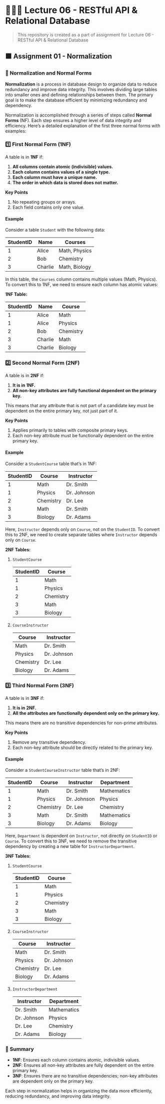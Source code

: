 # 👨🏻‍🏫 Lecture 06 - RESTful API & Relational Database
> This repository is created as a part of assignment for Lecture 06 - RESTful API & Relational Database

## 🟩 Assignment 01 - Normalization
### 📝 Normalization and Normal Forms

**Normalization** is a process in database design to organize data to reduce redundancy and improve data integrity. This involves dividing large tables into smaller ones and defining relationships between them. The primary goal is to make the database efficient by minimizing redundancy and dependency.

Normalization is accomplished through a series of steps called **Normal Forms** (NF). Each step ensures a higher level of data integrity and efficiency. Here’s a detailed explanation of the first three normal forms with examples:

### 1️⃣ **First Normal Form (1NF)**

A table is in **1NF** if:
1. **All columns contain atomic (indivisible) values.** 
2. **Each column contains values of a single type.**
3. **Each column must have a unique name.**
4. **The order in which data is stored does not matter.**

**Key Points**
1. No repeating groups or arrays.
2. Each field contains only one value.

#### Example

Consider a table `Student` with the following data:

| StudentID | Name      | Courses        |
|-----------|-----------|----------------|
| 1         | Alice     | Math, Physics  |
| 2         | Bob       | Chemistry      |
| 3         | Charlie   | Math, Biology  |

In this table, the `Courses` column contains multiple values (Math, Physics). To convert this to 1NF, we need to ensure each column has atomic values:

**1NF Table:**

| StudentID | Name    | Course   |
|-----------|---------|----------|
| 1         | Alice   | Math     |
| 1         | Alice   | Physics  |
| 2         | Bob     | Chemistry|
| 3         | Charlie | Math     |
| 3         | Charlie | Biology  |

### 2️⃣ **Second Normal Form (2NF)**

A table is in **2NF** if:
1. **It is in 1NF.**
2. **All non-key attributes are fully functional dependent on the primary key.**

This means that any attribute that is not part of a candidate key must be dependent on the entire primary key, not just part of it.

**Key Points**
1. Applies primarily to tables with composite primary keys.
2. Each non-key attribute must be functionally dependent on the entire primary key.

#### Example

Consider a `StudentCourse` table that’s in 1NF:

| StudentID | Course     | Instructor   |
|-----------|------------|--------------|
| 1         | Math       | Dr. Smith    |
| 1         | Physics    | Dr. Johnson  |
| 2         | Chemistry  | Dr. Lee      |
| 3         | Math       | Dr. Smith    |
| 3         | Biology    | Dr. Adams    |

Here, `Instructor` depends only on `Course`, not on the `StudentID`. To convert this to 2NF, we need to create separate tables where `Instructor` depends only on `Course`.

**2NF Tables:**

1. `StudentCourse`

    | StudentID | Course     |
    |-----------|------------|
    | 1         | Math       |
    | 1         | Physics    |
    | 2         | Chemistry  |
    | 3         | Math       |
    | 3         | Biology    |

2. `CourseInstructor`

    | Course     | Instructor   |
    |------------|--------------|
    | Math       | Dr. Smith    |
    | Physics    | Dr. Johnson  |
    | Chemistry  | Dr. Lee      |
    | Biology    | Dr. Adams    |

### 3️⃣ **Third Normal Form (3NF)**

A table is in **3NF** if:
1. **It is in 2NF.**
2. **All the attributes are functionally dependent only on the primary key.**

This means there are no transitive dependencies for non-prime attributes.

**Key Points**
1. Remove any transitive dependency.
2. Each non-key attribute should be directly related to the primary key.

#### Example

Consider a `StudentCourseInstructor` table that’s in 2NF:

| StudentID | Course     | Instructor   | Department |
|-----------|------------|--------------|------------|
| 1         | Math       | Dr. Smith    | Mathematics|
| 1         | Physics    | Dr. Johnson  | Physics    |
| 2         | Chemistry  | Dr. Lee      | Chemistry  |
| 3         | Math       | Dr. Smith    | Mathematics|
| 3         | Biology    | Dr. Adams    | Biology    |

Here, `Department` is dependent on `Instructor`, not directly on `StudentID` or `Course`. To convert this to 3NF, we need to remove the transitive dependency by creating a new table for `InstructorDepartment`.

**3NF Tables:**

1. `StudentCourse`

    | StudentID | Course     |
    |-----------|------------|
    | 1         | Math       |
    | 1         | Physics    |
    | 2         | Chemistry  |
    | 3         | Math       |
    | 3         | Biology    |

2. `CourseInstructor`

    | Course     | Instructor   |
    |------------|--------------|
    | Math       | Dr. Smith    |
    | Physics    | Dr. Johnson  |
    | Chemistry  | Dr. Lee      |
    | Biology    | Dr. Adams    |

3. `InstructorDepartment`

    | Instructor   | Department   |
    |--------------|--------------|
    | Dr. Smith    | Mathematics  |
    | Dr. Johnson  | Physics      |
    | Dr. Lee      | Chemistry    |
    | Dr. Adams    | Biology      |

### 📌 Summary

- **1NF**: Ensures each column contains atomic, indivisible values.
- **2NF**: Ensures all non-key attributes are fully dependent on the entire primary key.
- **3NF**: Ensures there are no transitive dependencies; non-key attributes are dependent only on the primary key.

Each step in normalization helps in organizing the data more efficiently, reducing redundancy, and improving data integrity.